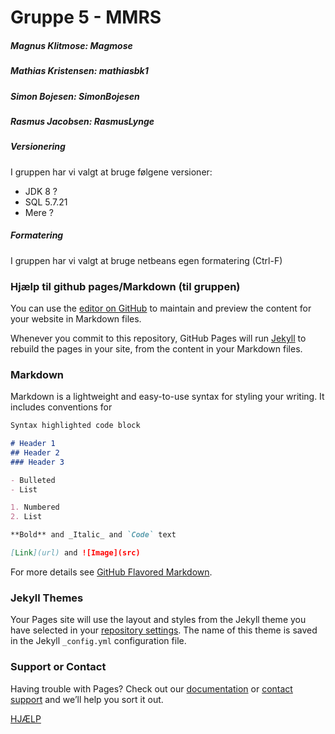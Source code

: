 
# **Gruppe 5 - MMRS**
##### Magnus Klitmose: _Magmose_
##### Mathias Kristensen: _mathiasbk1_
##### Simon Bojesen: _SimonBojesen_
##### Rasmus Jacobsen: _RasmusLynge_


##### Versionering
I gruppen har vi valgt at bruge følgene versioner:
- JDK 8 ?
- SQL 5.7.21
- Mere ?

##### Formatering
I gruppen har vi valgt at bruge netbeans egen formatering (Ctrl-F)




### Hjælp til github pages/Markdown (til gruppen)

You can use the [editor on GitHub](https://github.com/RasmusLynge/Databatiker3Sem/edit/master/index.md) to maintain and preview the content for your website in Markdown files.

Whenever you commit to this repository, GitHub Pages will run [Jekyll](https://jekyllrb.com/) to rebuild the pages in your site, from the content in your Markdown files.

### Markdown

Markdown is a lightweight and easy-to-use syntax for styling your writing. It includes conventions for

```markdown
Syntax highlighted code block

# Header 1
## Header 2
### Header 3

- Bulleted
- List

1. Numbered
2. List

**Bold** and _Italic_ and `Code` text

[Link](url) and ![Image](src)
```

For more details see [GitHub Flavored Markdown](https://guides.github.com/features/mastering-markdown/).

### Jekyll Themes

Your Pages site will use the layout and styles from the Jekyll theme you have selected in your [repository settings](https://github.com/RasmusLynge/Databatiker3Sem/settings). The name of this theme is saved in the Jekyll `_config.yml` configuration file.

### Support or Contact

Having trouble with Pages? Check out our [documentation](https://help.github.com/categories/github-pages-basics/) or [contact support](https://github.com/contact) and we’ll help you sort it out.

[HJÆLP](https://guides.github.com/features/mastering-markdown/) 
